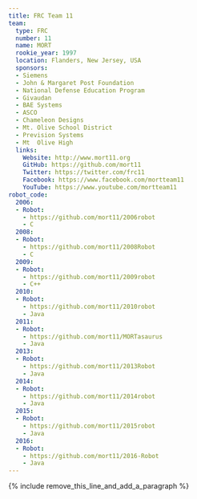 ```yaml
---
title: FRC Team 11
team:
  type: FRC
  number: 11
  name: MORT
  rookie_year: 1997
  location: Flanders, New Jersey, USA
  sponsors:
  - Siemens
  - John & Margaret Post Foundation
  - National Defense Education Program
  - Givaudan
  - BAE Systems
  - ASCO
  - Chameleon Designs
  - Mt. Olive School District
  - Prevision Systems
  - Mt  Olive High
  links:
    Website: http://www.mort11.org
    GitHub: https://github.com/mort11
    Twitter: https://twitter.com/frc11
    Facebook: https://www.facebook.com/mortteam11
    YouTube: https://www.youtube.com/mortteam11
robot_code:
  2006:
  - Robot:
    - https://github.com/mort11/2006robot
    - C
  2008:
  - Robot:
    - https://github.com/mort11/2008Robot
    - C
  2009:
  - Robot:
    - https://github.com/mort11/2009robot
    - C++
  2010:
  - Robot:
    - https://github.com/mort11/2010robot
    - Java
  2011:
  - Robot:
    - https://github.com/mort11/MORTasaurus
    - Java
  2013:
  - Robot:
    - https://github.com/mort11/2013Robot
    - Java
  2014:
  - Robot:
    - https://github.com/mort11/2014robot
    - Java
  2015:
  - Robot:
    - https://github.com/mort11/2015robot
    - Java
  2016:
  - Robot:
    - https://github.com/mort11/2016-Robot
    - Java
---
```


{% include remove_this_line_and_add_a_paragraph %}